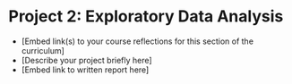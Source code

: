 # Project 2: Exploratory Data Analysis

- [Embed link(s) to your course reflections for this section of the curriculum]
- [Describe your project briefly here]
- [Embed link to written report here]

